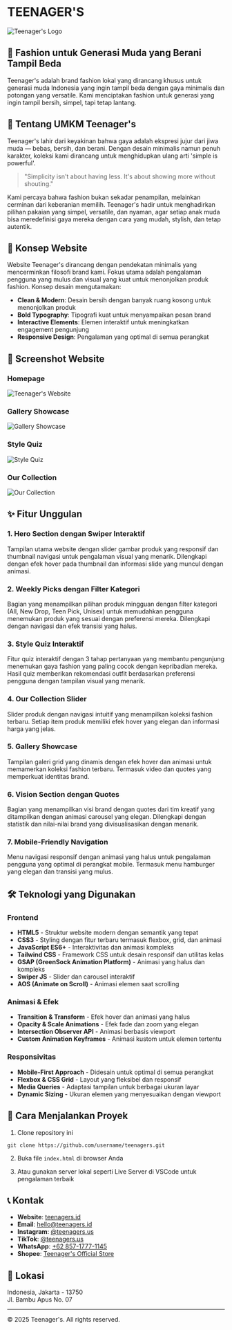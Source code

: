 # TEENAGER'S

![Teenager's Logo](img/logo.png)

## 🌟 Fashion untuk Generasi Muda yang Berani Tampil Beda

Teenager's adalah brand fashion lokal yang dirancang khusus untuk generasi muda Indonesia yang ingin tampil beda dengan gaya minimalis dan potongan yang versatile. Kami menciptakan fashion untuk generasi yang ingin tampil bersih, simpel, tapi tetap lantang.

## 💼 Tentang UMKM Teenager's

Teenager's lahir dari keyakinan bahwa gaya adalah ekspresi jujur dari jiwa muda — bebas, bersih, dan berani. Dengan desain minimalis namun penuh karakter, koleksi kami dirancang untuk menghidupkan ulang arti 'simple is powerful'.

> "Simplicity isn't about having less. It's about showing more without shouting."

Kami percaya bahwa fashion bukan sekadar penampilan, melainkan cerminan dari keberanian memilih. Teenager's hadir untuk menghadirkan pilihan pakaian yang simpel, versatile, dan nyaman, agar setiap anak muda bisa meredefinisi gaya mereka dengan cara yang mudah, stylish, dan tetap autentik.

## 🚀 Konsep Website

Website Teenager's dirancang dengan pendekatan minimalis yang mencerminkan filosofi brand kami. Fokus utama adalah pengalaman pengguna yang mulus dan visual yang kuat untuk menonjolkan produk fashion. Konsep desain mengutamakan:

- **Clean & Modern**: Desain bersih dengan banyak ruang kosong untuk menonjolkan produk
- **Bold Typography**: Tipografi kuat untuk menyampaikan pesan brand
- **Interactive Elements**: Elemen interaktif untuk meningkatkan engagement pengunjung
- **Responsive Design**: Pengalaman yang optimal di semua perangkat

## 📱 Screenshot Website

### Homepage
![Teenager's Website](screenshoot/prevuew.png)

### Gallery Showcase
![Gallery Showcase](screenshoot/gallery-preview.png)

### Style Quiz
![Style Quiz](screenshoot/Quiz-preview.png)

### Our Collection
![Our Collection](screenshoot/our-preview.png)

## ✨ Fitur Unggulan

### 1. Hero Section dengan Swiper Interaktif
Tampilan utama website dengan slider gambar produk yang responsif dan thumbnail navigasi untuk pengalaman visual yang menarik. Dilengkapi dengan efek hover pada thumbnail dan informasi slide yang muncul dengan animasi.

### 2. Weekly Picks dengan Filter Kategori
Bagian yang menampilkan pilihan produk mingguan dengan filter kategori (All, New Drop, Teen Pick, Unisex) untuk memudahkan pengguna menemukan produk yang sesuai dengan preferensi mereka. Dilengkapi dengan navigasi dan efek transisi yang halus.

### 3. Style Quiz Interaktif
Fitur quiz interaktif dengan 3 tahap pertanyaan yang membantu pengunjung menemukan gaya fashion yang paling cocok dengan kepribadian mereka. Hasil quiz memberikan rekomendasi outfit berdasarkan preferensi pengguna dengan tampilan visual yang menarik.

### 4. Our Collection Slider
Slider produk dengan navigasi intuitif yang menampilkan koleksi fashion terbaru. Setiap item produk memiliki efek hover yang elegan dan informasi harga yang jelas.

### 5. Gallery Showcase
Tampilan galeri grid yang dinamis dengan efek hover dan animasi untuk memamerkan koleksi fashion terbaru. Termasuk video dan quotes yang memperkuat identitas brand.

### 6. Vision Section dengan Quotes
Bagian yang menampilkan visi brand dengan quotes dari tim kreatif yang ditampilkan dengan animasi carousel yang elegan. Dilengkapi dengan statistik dan nilai-nilai brand yang divisualisasikan dengan menarik.

### 7. Mobile-Friendly Navigation
Menu navigasi responsif dengan animasi yang halus untuk pengalaman pengguna yang optimal di perangkat mobile. Termasuk menu hamburger yang elegan dan transisi yang mulus.

## 🛠️ Teknologi yang Digunakan

### Frontend
- **HTML5** - Struktur website modern dengan semantik yang tepat
- **CSS3** - Styling dengan fitur terbaru termasuk flexbox, grid, dan animasi
- **JavaScript ES6+** - Interaktivitas dan animasi kompleks
- **Tailwind CSS** - Framework CSS untuk desain responsif dan utilitas kelas
- **GSAP (GreenSock Animation Platform)** - Animasi yang halus dan kompleks
- **Swiper JS** - Slider dan carousel interaktif
- **AOS (Animate on Scroll)** - Animasi elemen saat scrolling

### Animasi & Efek
- **Transition & Transform** - Efek hover dan animasi yang halus
- **Opacity & Scale Animations** - Efek fade dan zoom yang elegan
- **Intersection Observer API** - Animasi berbasis viewport
- **Custom Animation Keyframes** - Animasi kustom untuk elemen tertentu

### Responsivitas
- **Mobile-First Approach** - Didesain untuk optimal di semua perangkat
- **Flexbox & CSS Grid** - Layout yang fleksibel dan responsif
- **Media Queries** - Adaptasi tampilan untuk berbagai ukuran layar
- **Dynamic Sizing** - Ukuran elemen yang menyesuaikan dengan viewport

## 🚀 Cara Menjalankan Proyek

1. Clone repository ini
```
git clone https://github.com/username/teenagers.git
```

2. Buka file `index.html` di browser Anda

3. Atau gunakan server lokal seperti Live Server di VSCode untuk pengalaman terbaik

## 📞 Kontak

- **Website**: [teenagers.id](https://tennagers.vercel.app/)
- **Email**: hello@teenagers.id
- **Instagram**: [@teenagers.us](https://www.instagram.com/teenagers.us)
- **TikTok**: [@teenagers.us](https://www.tiktok.com/@teenagers.us)
- **WhatsApp**: [+62 857-1777-1145](https://wa.me/message/MLVUKSGY2T2ML1)
- **Shopee**: [Teenager's Official Store](https://id.shp.ee/X9anrVa)

## 📍 Lokasi

Indonesia, Jakarta - 13750  
Jl. Bambu Apus No. 07

---

&copy; 2025 Teenager's. All rights reserved. 